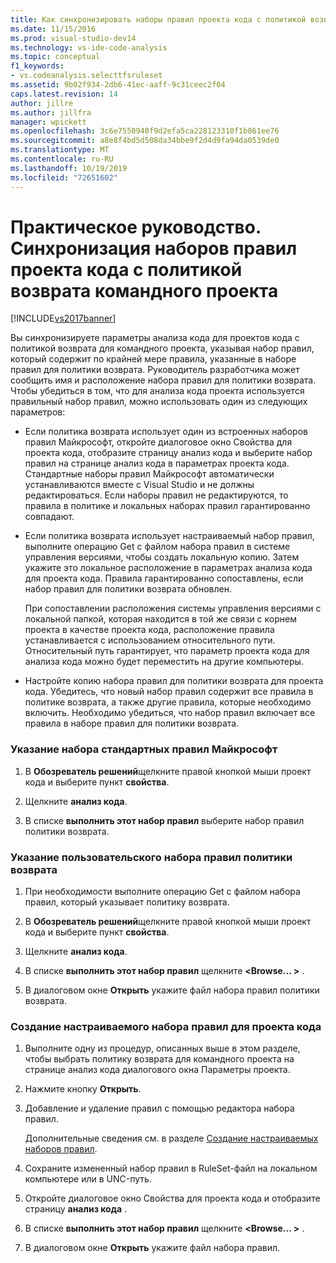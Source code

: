 ```yaml
---
title: Как синхронизировать наборы правил проекта кода с политикой возврата командного проекта | Документация Майкрософт
ms.date: 11/15/2016
ms.prod: visual-studio-dev14
ms.technology: vs-ide-code-analysis
ms.topic: conceptual
f1_keywords:
- vs.codeanalysis.selecttfsruleset
ms.assetid: 9b02f934-2db6-41ec-aaff-9c31ceec2f04
caps.latest.revision: 14
author: jillre
ms.author: jillfra
manager: wpickett
ms.openlocfilehash: 3c6e7550940f9d2efa5ca228123310f1b861ee76
ms.sourcegitcommit: a8e8f4bd5d508da34bbe9f2d4d9fa94da0539de0
ms.translationtype: MT
ms.contentlocale: ru-RU
ms.lasthandoff: 10/19/2019
ms.locfileid: "72651602"
---
```

# <a name="how-to-synchronize-code-project-rule-sets-with-team-project-check-in-policy"></a>Практическое руководство. Синхронизация наборов правил проекта кода с политикой возврата командного проекта
[!INCLUDE[vs2017banner](../includes/vs2017banner.md)]

Вы синхронизируете параметры анализа кода для проектов кода с политикой возврата для командного проекта, указывая набор правил, который содержит по крайней мере правила, указанные в наборе правил для политики возврата. Руководитель разработчика может сообщить имя и расположение набора правил для политики возврата. Чтобы убедиться в том, что для анализа кода проекта используется правильный набор правил, можно использовать один из следующих параметров:

- Если политика возврата использует один из встроенных наборов правил Майкрософт, откройте диалоговое окно Свойства для проекта кода, отобразите страницу анализ кода и выберите набор правил на странице анализ кода в параметрах проекта кода. Стандартные наборы правил Майкрософт автоматически устанавливаются вместе с Visual Studio и не должны редактироваться. Если наборы правил не редактируются, то правила в политике и локальных наборах правил гарантированно совпадают.

- Если политика возврата использует настраиваемый набор правил, выполните операцию Get с файлом набора правил в системе управления версиями, чтобы создать локальную копию. Затем укажите это локальное расположение в параметрах анализа кода для проекта кода. Правила гарантированно сопоставлены, если набор правил для политики возврата обновлен.

     При сопоставлении расположения системы управления версиями с локальной папкой, которая находится в той же связи с корнем проекта в качестве проекта кода, расположение правила устанавливается с использованием относительного пути. Относительный путь гарантирует, что параметр проекта кода для анализа кода можно будет переместить на другие компьютеры.

- Настройте копию набора правил для политики возврата для проекта кода. Убедитесь, что новый набор правил содержит все правила в политике возврата, а также другие правила, которые необходимо включить. Необходимо убедиться, что набор правил включает все правила в наборе правил для политики возврата.

### <a name="to-specify-a-microsoft-standard-rule-set"></a>Указание набора стандартных правил Майкрософт

1. В **Обозреватель решений**щелкните правой кнопкой мыши проект кода и выберите пункт **свойства**.

2. Щелкните **анализ кода**.

3. В списке **выполнить этот набор правил** выберите набор правил политики возврата.

### <a name="to-specify-a-custom-check-in-policy-rule-set"></a>Указание пользовательского набора правил политики возврата

1. При необходимости выполните операцию Get с файлом набора правил, который указывает политику возврата.

2. В **Обозреватель решений**щелкните правой кнопкой мыши проект кода и выберите пункт **свойства**.

3. Щелкните **анализ кода**.

4. В списке **выполнить этот набор правил** щелкните **\<Browse... >** .

5. В диалоговом окне **Открыть** укажите файл набора правил политики возврата.

### <a name="to-create-a-custom-rule-set-for-a-code-project"></a>Создание настраиваемого набора правил для проекта кода

1. Выполните одну из процедур, описанных выше в этом разделе, чтобы выбрать политику возврата для командного проекта на странице анализ кода диалогового окна Параметры проекта.

2. Нажмите кнопку **Открыть**.

3. Добавление и удаление правил с помощью редактора набора правил.

     Дополнительные сведения см. в разделе [Создание настраиваемых наборов правил](../code-quality/creating-custom-code-analysis-rule-sets.md).

4. Сохраните измененный набор правил в RuleSet-файл на локальном компьютере или в UNC-путь.

5. Откройте диалоговое окно Свойства для проекта кода и отобразите страницу **анализ кода** .

6. В списке **выполнить этот набор правил** щелкните **\<Browse... >** .

7. В диалоговом окне **Открыть** укажите файл набора правил.

